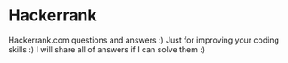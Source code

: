 # Hackerrank
Hackerrank.com questions and answers :) Just for improving your coding skills :)
I will share all of answers if I can solve them :)
